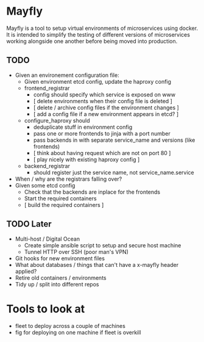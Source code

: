 # Mayfly

Mayfly is a tool to setup virtual environments of microservices using docker.
It is intended to simplify the testing of different versions of microservices
working alongside one another before being moved into production.

## TODO

- Given an environement configuration file:
  - Given environment etcd config, update the haproxy config
  - frontend\_registrar
    - config should specify which service is exposed on www
    - [ delete environments when their config file is deleted ]
    - [ delete / archive config files if the environment changes ]
    - [ add a config file if a new environment appears in etcd? ]
  - configure\_haproxy should
    - deduplicate stuff in environment config
    - pass one or more frontends to jinja with a port number
    - pass backends in with separate service\_name and versions (like frontends)
    - [ think about having request which are not on port 80 ]
    - [ play nicely with existing haproxy config ]
  - backend\_registrar
    - should register just the service name, not service\_name.service
- When / why are the registrars falling over?
- Given some etcd config
  - Check that the backends are inplace for the frontends 
  - Start the required containers
  - [ build the required containers ]

## TODO Later

- Multi-host / Digital Ocean
  - Create simple ansible script to setup and secure host machine
  - Tunnel HTTP over SSH (poor man's VPN)
- Git hooks for new environment files
- What about databases / things that can't have a x-mayfly header applied?
- Retire old containers / environments
- Tidy up / split into different repos

# Tools to look at

- fleet to deploy across a couple of machines
- fig for deploying on one machine if fleet is overkill
